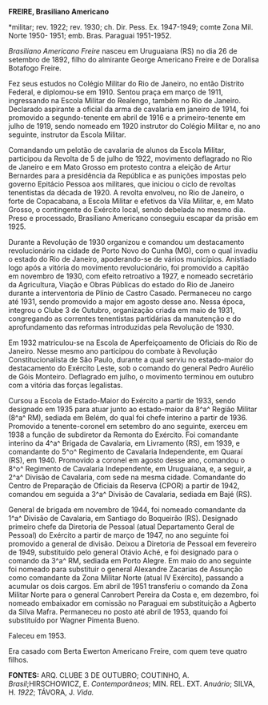 **FREIRE, Brasiliano Americano**

\*militar; rev. 1922; rev. 1930; ch. Dir. Pess. Ex. 1947-1949; comte
Zona Mil. Norte 1950- 1951; emb. Bras. Paraguai 1951-1952.

*Brasiliano Americano Freire* nasceu em Uruguaiana (RS) no dia 26 de
setembro de 1892, filho do almirante George Americano Freire e de
Doralisa Botafogo Freire.

Fez seus estudos no Colégio Militar do Rio de Janeiro, no então Distrito
Federal, e diplomou-se em 1910. Sentou praça em março de 1911,
ingressando na Escola Militar do Realengo, também no Rio de Janeiro.
Declarado aspirante a oficial da arma de cavalaria em janeiro de 1914,
foi promovido a segundo-tenente em abril de 1916 e a primeiro-tenente em
julho de 1919, sendo nomeado em 1920 instrutor do Colégio Militar e, no
ano seguinte, instrutor da Escola Militar.

Comandando um pelotão de cavalaria de alunos da Escola Militar,
participou da Revolta de 5 de julho de 1922, movimento deflagrado no Rio
de Janeiro e em Mato Grosso em protesto contra a eleição de Artur
Bernardes para a presidência da República e as punições impostas pelo
governo Epitácio Pessoa aos militares, que iniciou o ciclo de revoltas
tenentistas da década de 1920. A revolta envolveu, no Rio de Janeiro, o
forte de Copacabana, a Escola Militar e efetivos da Vila Militar, e, em
Mato Grosso, o contingente do Exército local, sendo debelada no mesmo
dia. Preso e processado, Brasiliano Americano conseguiu escapar da
prisão em 1925.

Durante a Revolução de 1930 organizou e comandou um destacamento
revolucionário na cidade de Porto Novo do Cunha (MG), com o qual invadiu
o estado do Rio de Janeiro, apoderando-se de vários municípios.
Anistiado logo após a vitória do movimento revolucionário, foi promovido
a capitão em novembro de 1930, com efeito retroativo a 1927, e nomeado
secretário da Agricultura, Viação e Obras Públicas do estado do Rio de
Janeiro durante a interventoria de Plínio de Castro Casado. Permaneceu
no cargo até 1931, sendo promovido a major em agosto desse ano. Nessa
época, integrou o Clube 3 de Outubro, organização criada em maio de
1931, congregando as correntes tenentistas partidárias da manutenção e
do aprofundamento das reformas introduzidas pela Revolução de 1930.

Em 1932 matriculou-se na Escola de Aperfeiçoamento de Oficiais do Rio de
Janeiro. Nesse mesmo ano participou do combate à Revolução
Constitucionalista de São Paulo, durante a qual serviu no estado-maior
do destacamento do Exército Leste, sob o comando do general Pedro
Aurélio de Góis Monteiro. Deflagrado em julho, o movimento terminou em
outubro com a vitória das forças legalistas.

Cursou a Escola de Estado-Maior do Exército a partir de 1933, sendo
designado em 1935 para atuar junto ao estado-maior da 8^a^ Região
Militar (8^a^ RM), sediada em Belém, do qual foi chefe interino a partir
de 1936. Promovido a tenente-coronel em setembro do ano seguinte,
exerceu em 1938 a função de subdiretor da Remonta do Exército. Foi
comandante interino da 4^a^ Brigada de Cavalaria, em Livramento (RS), em
1939, e comandante do 5^o^ Regimento de Cavalaria Independente, em
Quaraí (RS), em 1940. Promovido a coronel em agosto desse ano, comandou
o 8^o^ Regimento de Cavalaria Independente, em Uruguaiana, e, a seguir,
a 2^a^ Divisão de Cavalaria, com sede na mesma cidade. Comandante do
Centro de Preparação de Oficiais da Reserva (CPOR) a partir de 1942,
comandou em seguida a 3^a^ Divisão de Cavalaria, sediada em Bajé (RS).

General de brigada em novembro de 1944, foi nomeado comandante da 1^a^
Divisão de Cavalaria, em Santiago do Boqueirão (RS). Designado primeiro
chefe da Diretoria de Pessoal (atual Departamento Geral de Pessoal) do
Exército a partir de março de 1947, no ano seguinte foi promovido a
general de divisão. Deixou a Diretoria de Pessoal em fevereiro de 1949,
substituído pelo general Otávio Aché, e foi designado para o comando da
3^a^ RM, sediada em Porto Alegre. Em maio do ano seguinte foi nomeado
para substituir o general Alexandre Zacarias de Assunção como comandante
da Zona Militar Norte (atual IV Exército), passando a acumular os dois
cargos. Em abril de 1951 transferiu o comando da Zona Militar Norte para
o general Canrobert Pereira da Costa e, em dezembro, foi nomeado
embaixador em comissão no Paraguai em substituição a Agberto da Silva
Mafra. Permaneceu no posto até abril de 1953, quando foi substituído por
Wagner Pimenta Bueno.

Faleceu em 1953.

Era casado com Berta Ewerton Americano Freire, com quem teve quatro
filhos.

**FONTES:** ARQ. CLUBE 3 DE OUTUBRO; COUTINHO, A. *Brasil*;HIRSCHOWICZ,
E. *Contemporâneos*; MIN. REL. EXT. *Anuário*; SILVA, H. *1922*; TÁVORA,
J. *Vida.*
